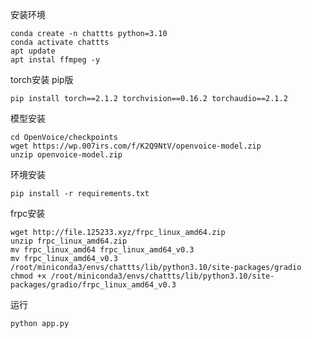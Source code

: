 安装环境

```shell
conda create -n chattts python=3.10
conda activate chattts
apt update
apt instal ffmpeg -y
```

torch安装 pip版
```shell
pip install torch==2.1.2 torchvision==0.16.2 torchaudio==2.1.2
```

模型安装
```shell
cd OpenVoice/checkpoints
wget https://wp.007irs.com/f/K2Q9NtV/openvoice-model.zip
unzip openvoice-model.zip
```

环境安装
```shell
pip install -r requirements.txt
```

frpc安装
```shell
wget http://file.125233.xyz/frpc_linux_amd64.zip
unzip frpc_linux_amd64.zip
mv frpc_linux_amd64 frpc_linux_amd64_v0.3
mv frpc_linux_amd64_v0.3 /root/miniconda3/envs/chattts/lib/python3.10/site-packages/gradio
chmod +x /root/miniconda3/envs/chattts/lib/python3.10/site-packages/gradio/frpc_linux_amd64_v0.3
```

运行
```shell
python app.py
```